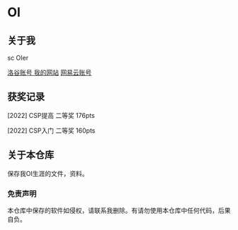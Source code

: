 # OI

## 关于我

sc OIer

[洛谷账号 ](https://www.luogu.com.cn/user/554698)
[我的网站](https://www.zigao.info/)
[网易云账号 ](https://music.163.com/#/user/home?id=1402459285)

## 获奖记录

[2022] CSP提高 二等奖 176pts

[2022] CSP入门 二等奖 160pts

## 关于本仓库

保存我OI生涯的文件，资料。

### 免责声明

本仓库中保存的软件如侵权，请联系我删除。有请勿使用本仓库中任何代码，后果自负。
